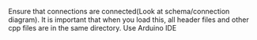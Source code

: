 Ensure that connections are connected(Look at schema/connection diagram).
It is important that when you load this, all header files and other cpp files are in the same directory. Use Arduino IDE 
